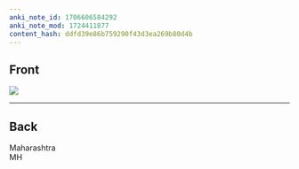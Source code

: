 ```yaml
---
anki_note_id: 1706606584292
anki_note_mod: 1724411877
content_hash: ddfd39e86b759290f43d3ea269b80d4b
---
```


## Front

![](MH.png)

<hr/>

## Back

Maharashtra  
MH